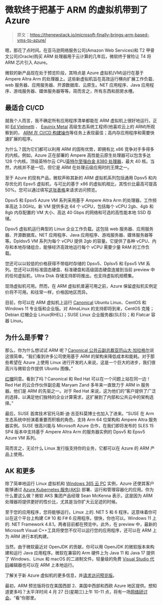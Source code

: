 # 微软终于把基于 ARM 的虚拟机带到了 Azure

> 原文：<https://thenewstack.io/microsoft-finally-brings-arm-based-vms-to-azure/>

嗯，那花了点时间。在亚马逊网络服务公司(Amazon Web Services)和 T2 甲骨文公司(Oracle)购买 ARM 处理器用于云计算的几年后，微软终于冒险让 T4 将 ARM 芯片引入 Azure。

微软的新产品现在处于预览阶段，其特点是 Azure 虚拟机(VM)运行在基于 Ampere Altra Arm 的处理器上。这些新虚拟机旨在高效运行横向扩展工作负载、web 服务器、应用服务器、开源数据库、云原生。NET 应用程序、Java 应用程序、游戏服务器、媒体服务器等等。简而言之，所有东西和厨房水槽。

## 最适合 CI/CD

就我个人而言，我不确定所有应用程序清单都能在 ARM 虚拟机上很好地运行。正如 [Ed Vielmetti](https://www.linkedin.com/in/edwardvielmetti/) 、 [Equinix Metal](https://metal.equinix.com/?utm_content=inline-mention) 高级生态系统工程师(他喜欢云上的 ARM)所观察到的， [ARM 在 CI/CD 构建操作](https://metal.equinix.com/blog/cloud-native-arm-servers-mainstream/)等任务上表现最佳；高内存应用程序和需要快速扩展的程序。

为什么？因为它们都可以利用 ARM 的固有优势，即拥有比 x86 竞争对手多得多的内核。例如，Azure 正在部署的 Ampere 高性能云原生处理器可以包含多达 128 个内核。顶级英特尔云 CPU[英特尔至强白金 8380 处理器](https://www.intel.com/content/www/us/en/products/sku/212287/intel-xeon-platinum-8380-processor-60m-cache-2-30-ghz/specifications.html)，最大 40 核。当然，内核并不是一切，但它是 ARM 在处理云级应用时的王牌之一。

至于 Azure 的现有产品，微软声称其新的 ARM 虚拟机系列包括通用 Dpsv5 和内存优化的 Epsv5 虚拟机，与可比的基于 x86 的虚拟机相比，其性价比最高可提高 50%。您可以通过填写[这张表格](https://aka.ms/arm64vmspreview)来请求访问预览。

Dpsv5 和 Epsv5 Azure VM 系列采用基于 Ampere Altra Arm 的处理器，工作频率高达 3.0GHz。新 VM 提供多达 64 个 vCPU，包括每个 vCPU 2gb、4gb 和 8gb 内存配置的 VM 大小、高达 40 Gbps 的网络和可选的高性能本地 SSD 存储。

Dpsv5 虚拟机运行典型的 Linux 企业工作负载。这包括 web 服务器、应用服务器、开源数据库。NET 应用程序、Java 应用程序、游戏服务器、媒体服务器等等。Dpldsv5 VM 系列为每个 vCPU 提供 2gb 的容量。它提供了各种 vCPU、内存和本地存储组合，能够经济高效地运行每个 vCPU 需要少量 RAM 的工作负载。

您还可以以较低的价格获得不带临时存储的 Dpsv5、Dplsv5 和 Epsv5 VM 系列。您还可以将标准固态硬盘、标准硬盘和高级固态硬盘连接到当前 preview 中的任何虚拟机，Ultra Disk 存储支持即将推出。也支持虚拟机规模集。

现场虚拟机可用。然而，在 ARM 虚拟机普遍可用之前，Azure 保留虚拟机实例定价将不可用。和往常一样，价格因地区而异。

目前，你可以在 ARM 虚拟机上运行 [Canonical](https://canonical.com/) Ubuntu Linux、CentOS 和 Windows 11 专业版和企业版。对 AlmaLinux 的支持即将到来，CentOS 克隆；Debian 红帽企业 Linux(RHEL)；SUSE Linux 企业服务器(SLES)；和 Flatcar 容器 Linux。

## 为什么是手臂？

那么，你为什么想试试 ARM 呢？[Canonical 公共云副总裁亚历山大·加拉格尔](https://www.linkedin.com/in/alexander-gallagher-a997a513/)说这很简单。“我们看到许多公司使用基于 ARM 的架构来降低成本和能耗。对于那些希望在 Azure 上使用 Linux 进行开发的人来说，这是一个巨大的进步，我们很高兴与微软合作提供 Ubuntu 图像。”

[红帽](https://www.openshift.com/try?utm_content=inline-mention)同意。看到了吗？Canonical 和 Red Hat 可以在一个问题上站在同一边！Red Hat 的云合作伙伴副总裁 Maryam Zand 多年来一直致力于 ARM in 服务器。他们是 ARM 的先驱之一。对于 Red Hat 来说，这为他们的“客户提供了广泛的选择，以满足他们独特的企业计算需求，这扩展到了内部和公共云中的架构选择。”

最后，SUSE 首席技术官托马斯·迪·吉亚科莫博士也加入了进来。“SUSE 在 Arm 生态系统中扮演着重要而积极的角色，支持 Arm 64 位架构和 Ampere Altra 服务器实例。SUSE 很高兴能与 Microsoft Azure 合作，在我们即将发布的 SLES 15 SP4 版本中支持基于 Ampere Altra Arm 的服务器实例的 Dpsv5 和 Epsv5 Azure VM 系列。

简而言之，无论什么 Linux 发行版支持你的业务，它都可以在 Azure 的 ARM 产品上使用。

## AK 和更多

除了简单地运行 Linux 虚拟机和 [Windows 365 云 PC](https://www.microsoft.com/en-us/windows-365) 实例，Azure 还使其客户能够通过 [Azure Kubernetes 服务(AKS)](https://azure.microsoft.com/en-us/services/kubernetes-service/) 部署、运行和管理容器化的应用。你为什么要这么做？微软 AKS 集团产品经理 Sean McKenna 表示，这是因为 ARM 处理器将提供更好的性价比，尤其是当你扩大云足迹的时候。

至于您的应用程序，您将能够运行。Linux 上的. NET 5 和 6 程序。这意味着你可以在这个平台上构建 C# 10 和 F# 6 应用程序。很快，你也可以。Windows 11 上的. NET Framework 4.8.1。两者目前都在预览中。此外，在 preview 中，最新的 Microsoft Visual C++工具将使您不仅可以运行您的应用程序，还可以在 ARM 上为 ARM 进行本机构建。

当然，由于微软最近对 OpenJDK 的贡献，你可以用 OpenJDK 的微软版本来构建和运行 Java 应用程序。微软在兼容的 Arm 硬件上为 Java 11 和 Java 17 提供了 Windows、Linux 和 macOS 的二进制文件。轻量级的免费 [Visual Studio 代码](https://code.visualstudio.com/)编辑器也可以在 ARM 上本地运行。

了解关于新 Azure 虚拟机的更多信息，并[请求访问预览版](https://forms.office.com/Pages/ResponsePage.aspx?id=v4j5cvGGr0GRqy180BHbRyMSy8VejZVEo6yZykiPSHpURFRIQVY1QTcyWTlJNURUS1pNTktOUTUxVi4u)。

最初，ARM 预览版将仅在美国西部 2、美国中西部和西欧 Azure 地区提供。想知道更多吗？太平洋时间 4 月 27 日(星期三)上午 10-11 点，将有一场[网络研讨会](https://info.microsoft.com/ww-landing-new-innovations-with-azure-core-compute.html?lcid=en-us)。“看”你那里。

<svg xmlns:xlink="http://www.w3.org/1999/xlink" viewBox="0 0 68 31" version="1.1"><title>Group</title> <desc>Created with Sketch.</desc></svg>